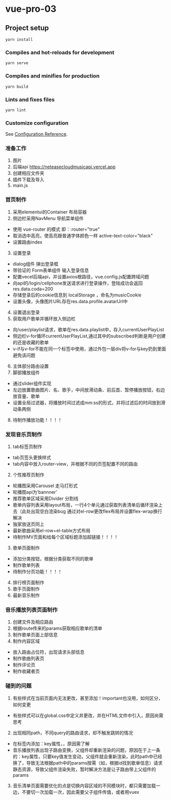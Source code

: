 # vue-pro-03

## Project setup
```
yarn install
```

### Compiles and hot-reloads for development
```
yarn serve
```

### Compiles and minifies for production
```
yarn build
```

### Lints and fixes files
```
yarn lint
```

### Customize configuration
See [Configuration Reference](https://cli.vuejs.org/config/).

### 准备工作
1. 图片
2. 后端api https://neteasecloudmusicapi.vercel.app
3. 创建相应文件夹
4. 插件下载及导入
5. main.js

### 首页制作
1. 采用elementui的Container 布局容器
2. 侧边栏采用NavMenu 导航菜单组件
 + 使用 vue-router 的模式 即：:router="true"
 + 取消选中高亮，使高亮跟普通字体颜色一样 active-text-color="black"
 + 设置路由index
3. 设置登录
 + dialog组件 弹出登录框
 + 带验证的 Form表单组件 输入登录信息
 + 配置vecel后端api，并设置axios根路径，vue.config.js配置跨域问题
 + 向api的/login/cellphone发送请求进行登录操作，登陆成功会返回res.data.coda=200
 + 存储登录后的cookie信息到 localStorage ，命名为musicCookie
 + 设置头像，头像图片URL存在res.data.profile.avatarUrl中
4. 设置退出登录
5. 获取用户歌单并循环放入侧边栏
 + 向/user/playlist请求，歌单在res.data.playlist中，存入currentUserPlayList
 + 侧边栏v-for循环currentUserPlayList,通过其中的subscribed判断是用户创建的还是收藏的歌单
 + v-if与v-for不能在同一个标签中使用，通过外包一层div将v-for与key扔到里面避免该问题
6. 主体部分路由设置
7. 脚部播放组件
 + 通过slider组件实现
 + 左边放置歌曲图片、名、歌手，中间放滑动条、前后首、暂停播放按钮，右边放音量、歌单
 + 设置全局过滤器，将播放时间过滤成mm:ss的形式，并将过滤后的时间放到滑动条两侧
8. 待制作播放功能！！！！

### 发现音乐页制作
1. tab标签页制作
 + tab页签头更换样式
 + tab内容中放入router-view，并根据不同的页签配置不同的路由
2. 个性推荐页制作
 + 轮播图采用Carousel 走马灯形式
 + 轮播图api为‘bannner’
 + 推荐歌单区域采用Divider 分割线
 + 歌单内容列表采用layout布局，一行4个单元通过获取列表清单后循环渲染上去（此处出现空白渲染bug  通过对el-row更改flex布局并设置flex-wrap换行解决
 + 独家放送页同上
 + 最新歌曲采用el-row+el-table方式布局
 + 待制作MV页面和给每个区域标题添加超链接！！！！
3. 歌单页面制作
 + 添加分类按钮，根据分类获取不同的歌单
 + 制作歌单列表
 + 待制作分页功能！！！！
4. 排行榜页面制作
5. 歌手页面制作
6. 最新音乐制作

### 音乐播放列表页面制作
1. 创建文件及相应路由
2. 根据route传来的params获取相应歌单的清单
3. 制作歌单页面上部信息
4. 制作内容区域
 + 放入路由占位符，出现请求头部信息
 + 制作歌曲列表页
 + 制作评论页
 + 制作收藏者页



### 碰到的问题
1. 有些样式在当前页面内无法更改，甚至添加！important也没用，如何区分，如何变更
 + 有些样式可以在global.css中定义并更改，并在HTML文件中引入，原因尚需思考
2. 出现相同path，不同query的路由请求，却不触发跳转的情况
 + 在标签内添加：key属性，<router-view :key="$route.path"></router-view>，原因需了解
 + 音乐播放列表出现子路由变换，父组件却重新渲染的问题，原因在于上一条的：key属性，只要key值发生变动，父组件就会重新渲染，此时path中已经换了，导致无法根据path中的params按需（如，根据id找到歌单信息）请求静态资源，导致父组件渲染失败，暂时解决方法是让子路由带上父组件的params
3. 音乐清单页面需要优化的点是切换内容区域的不同模块时，都只需要加载一边，不要切一次加载一次，因此需要父子组件传值，或者用vuex